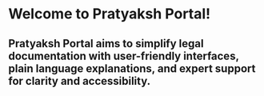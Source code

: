# Welcome to Pratyaksh Portal!

## Pratyaksh Portal aims to simplify legal documentation with user-friendly interfaces, plain language explanations, and expert support for clarity and accessibility.
